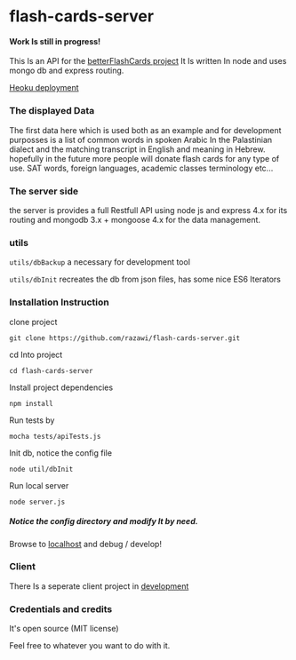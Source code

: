# flash-cards-server

#### Work Is still in progress!


This Is an API for the [betterFlashCards project](https://github.com/razawi/betterFlashCards) 
It Is written In node and uses mongo db and express routing.

[Heoku deployment](https://better-flash-cards-api.herokuapp.com/api/cardsList)

### The displayed Data
The first data here which is used both as an example and for development purposses is a list of common words in spoken Arabic
In the Palastinian dialect and the matching transcript in English and meaning in Hebrew. hopefully in the future more people will donate flash cards for
any type of use. SAT words, foreign languages, academic classes terminology etc...

### The server side
the server is provides a full Restfull API using node js and express 4.x for its routing and mongodb 3.x + mongoose 4.x for the data management.

### utils
`` utils/dbBackup ``  a necessary for development tool 

``utils/dbInit`` recreates the db from json files, has some nice ES6 Iterators


### Installation Instruction

clone project
```
git clone https://github.com/razawi/flash-cards-server.git
```

cd Into project
```
cd flash-cards-server
```

Install project dependencies
```
npm install
```

Run tests by
```
mocha tests/apiTests.js
```
Init db, notice the config file
```
node util/dbInit
```

Run local server
```
node server.js
```


##### Notice the config directory and modify It by need.


Browse to [localhost](127.0.0.1:8888/api) and debug / develop!


### Client
There Is a seperate client project in [development](https://github.com/razawi/flashCards-client) 

### Credentials and credits

It's open source (MIT license)

Feel free to whatever you want to do with it.

